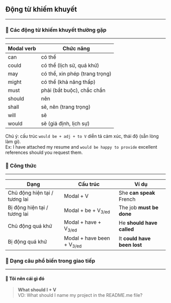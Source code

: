## Động từ khiếm khuyết

---

### 📌 Các động từ khiếm khuyết thường gặp

---

| Modal verb | Chức năng                      |
|------------|--------------------------------|
| can        | có thể                         |
| could      | có thể (lịch sử, quá khứ)      |
| may        | có thể, xin phép (trang trọng) |
| might      | có thể (khả năng thấp)         |
| must       | phải (bắt buộc), chắc chắn     |
| should     | nên                            |
| shall      | sẽ, nên (trang trọng)          |
| will       | sẽ                             |
| would      | sẽ (giả định, lịch sự)         |

Chú ý: cấu trúc `would be + adj + to V` diễn tả cảm xúc, thái độ (sẵn lòng làm gì).  
Ex: I have attached my resume and `would be happy to provide` excellent references should you request them.

### 📌 Công thức

---

| Dạng                          | Cấu trúc                             | Ví dụ                       |
|-------------------------------|--------------------------------------|-----------------------------|
| Chủ động hiện tại / tương lai | Modal + V                            | She **can speak** French    |
| Bị động hiện tại / tương lai  | Modal + be + V<sub>3/ed</sub>        | The job **must be done**    |
| Chủ động quá khứ              | Modal + have + V<sub>3/ed</sub>      | He **should have called**   |
| Bị động quá khứ               | Modal + have been + V<sub>3/ed</sub> | It **could have been lost** |

### 📌 Dạng câu phổ biến trong giao tiếp

---

#### 📌 Tôi nên cái gì đó

> **What should I + V**  
> VD: What should I name my project in the README.me file?